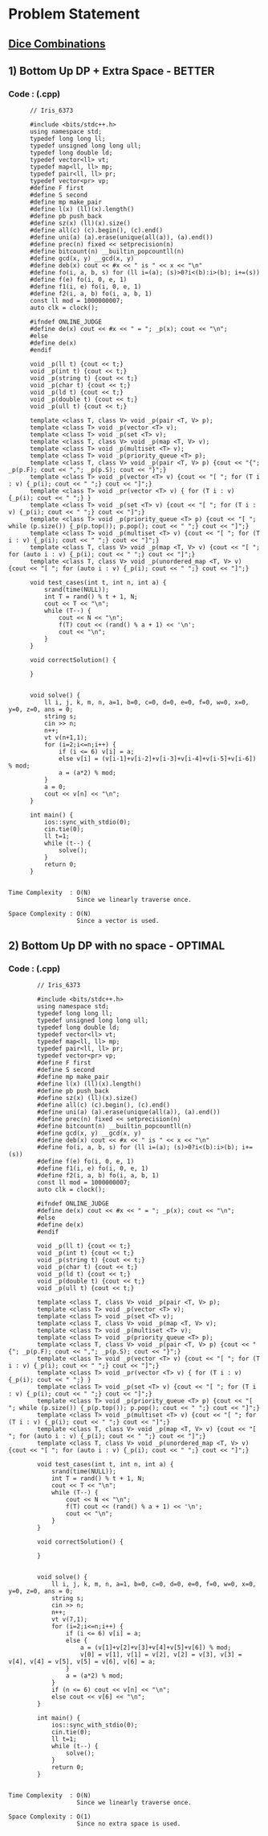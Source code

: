 # Problem Statement

## [Dice Combinations](https://cses.fi/problemset/task/1633)


## 1) Bottom Up DP + Extra Space - BETTER

     
  
        
   ### Code : (.cpp)  
      
          // Iris_6373
 
          #include <bits/stdc++.h>
          using namespace std;
          typedef long long ll;
          typedef unsigned long long ull;
          typedef long double ld;
          typedef vector<ll> vt;
          typedef map<ll, ll> mp;
          typedef pair<ll, ll> pr;
          typedef vector<pr> vp;
          #define F first
          #define S second
          #define mp make_pair
          #define l(x) (ll)(x).length()
          #define pb push_back
          #define sz(x) (ll)(x).size()
          #define all(c) (c).begin(), (c).end()
          #define uni(a) (a).erase(unique(all(a)), (a).end())
          #define prec(n) fixed << setprecision(n)
          #define bitcount(n) __builtin_popcountll(n)
          #define gcd(x, y) __gcd(x, y)
          #define deb(x) cout << #x << " is " << x << "\n"
          #define fo(i, a, b, s) for (ll i=(a); (s)>0?i<(b):i>(b); i+=(s))
          #define f(e) fo(i, 0, e, 1)
          #define f1(i, e) fo(i, 0, e, 1)
          #define f2(i, a, b) fo(i, a, b, 1)
          const ll mod = 1000000007;
          auto clk = clock();

          #ifndef ONLINE_JUDGE
          #define de(x) cout << #x << " = "; _p(x); cout << "\n";
          #else
          #define de(x)
          #endif

          void _p(ll t) {cout << t;}
          void _p(int t) {cout << t;}
          void _p(string t) {cout << t;}
          void _p(char t) {cout << t;}
          void _p(ld t) {cout << t;}
          void _p(double t) {cout << t;}
          void _p(ull t) {cout << t;}

          template <class T, class V> void _p(pair <T, V> p);
          template <class T> void _p(vector <T> v);
          template <class T> void _p(set <T> v);
          template <class T, class V> void _p(map <T, V> v);
          template <class T> void _p(multiset <T> v);
          template <class T> void _p(priority_queue <T> p);
          template <class T, class V> void _p(pair <T, V> p) {cout << "{"; _p(p.F); cout << ","; _p(p.S); cout << "}";}
          template <class T> void _p(vector <T> v) {cout << "[ "; for (T i : v) {_p(i); cout << " ";} cout << "]";}
          template <class T> void _pr(vector <T> v) { for (T i : v) {_p(i); cout << " ";} }
          template <class T> void _p(set <T> v) {cout << "[ "; for (T i : v) {_p(i); cout << " ";} cout << "]";}
          template <class T> void _p(priority_queue <T> p) {cout << "[ "; while (p.size()) {_p(p.top()); p.pop(); cout << " ";} cout << "]";}
          template <class T> void _p(multiset <T> v) {cout << "[ "; for (T i : v) {_p(i); cout << " ";} cout << "]";}
          template <class T, class V> void _p(map <T, V> v) {cout << "[ "; for (auto i : v) {_p(i); cout << " ";} cout << "]";}
          template <class T, class V> void _p(unordered_map <T, V> v) {cout << "[ "; for (auto i : v) {_p(i); cout << " ";} cout << "]";}

          void test_cases(int t, int n, int a) {
              srand(time(NULL));
              int T = rand() % t + 1, N;
              cout << T << "\n";
              while (T--) {
                  cout << N << "\n";
                  f(T) cout << (rand() % a + 1) << '\n';
                  cout << "\n";
              }
          }

          void correctSolution() {

          }


          void solve() {  
              ll i, j, k, m, n, a=1, b=0, c=0, d=0, e=0, f=0, w=0, x=0, y=0, z=0, ans = 0;
              string s;
              cin >> n;
              n++;
              vt v(n+1,1);
              for (i=2;i<=n;i++) {
                  if (i <= 6) v[i] = a;
                  else v[i] = (v[i-1]+v[i-2]+v[i-3]+v[i-4]+v[i-5]+v[i-6]) % mod;
                  a = (a*2) % mod;
              }
              a = 0;
              cout << v[n] << "\n";
          }

          int main() {
              ios::sync_with_stdio(0);
              cin.tie(0);
              ll t=1;
              while (t--) {
                  solve();
              }
              return 0;
          }   


    Time Complexity  : O(N)
                       Since we linearly traverse once.
      
    Space Complexity : O(N)
                       Since a vector is used.
      

      
## 2) Bottom Up DP with no space - OPTIMAL

     
  
        
   ### Code : (.cpp)  
      
            // Iris_6373

            #include <bits/stdc++.h>
            using namespace std;
            typedef long long ll;
            typedef unsigned long long ull;
            typedef long double ld;
            typedef vector<ll> vt;
            typedef map<ll, ll> mp;
            typedef pair<ll, ll> pr;
            typedef vector<pr> vp;
            #define F first
            #define S second
            #define mp make_pair
            #define l(x) (ll)(x).length()
            #define pb push_back
            #define sz(x) (ll)(x).size()
            #define all(c) (c).begin(), (c).end()
            #define uni(a) (a).erase(unique(all(a)), (a).end())
            #define prec(n) fixed << setprecision(n)
            #define bitcount(n) __builtin_popcountll(n)
            #define gcd(x, y) __gcd(x, y)
            #define deb(x) cout << #x << " is " << x << "\n"
            #define fo(i, a, b, s) for (ll i=(a); (s)>0?i<(b):i>(b); i+=(s))
            #define f(e) fo(i, 0, e, 1)
            #define f1(i, e) fo(i, 0, e, 1)
            #define f2(i, a, b) fo(i, a, b, 1)
            const ll mod = 1000000007;
            auto clk = clock();

            #ifndef ONLINE_JUDGE
            #define de(x) cout << #x << " = "; _p(x); cout << "\n";
            #else
            #define de(x)
            #endif

            void _p(ll t) {cout << t;}
            void _p(int t) {cout << t;}
            void _p(string t) {cout << t;}
            void _p(char t) {cout << t;}
            void _p(ld t) {cout << t;}
            void _p(double t) {cout << t;}
            void _p(ull t) {cout << t;}

            template <class T, class V> void _p(pair <T, V> p);
            template <class T> void _p(vector <T> v);
            template <class T> void _p(set <T> v);
            template <class T, class V> void _p(map <T, V> v);
            template <class T> void _p(multiset <T> v);
            template <class T> void _p(priority_queue <T> p);
            template <class T, class V> void _p(pair <T, V> p) {cout << "{"; _p(p.F); cout << ","; _p(p.S); cout << "}";}
            template <class T> void _p(vector <T> v) {cout << "[ "; for (T i : v) {_p(i); cout << " ";} cout << "]";}
            template <class T> void _pr(vector <T> v) { for (T i : v) {_p(i); cout << " ";} }
            template <class T> void _p(set <T> v) {cout << "[ "; for (T i : v) {_p(i); cout << " ";} cout << "]";}
            template <class T> void _p(priority_queue <T> p) {cout << "[ "; while (p.size()) {_p(p.top()); p.pop(); cout << " ";} cout << "]";}
            template <class T> void _p(multiset <T> v) {cout << "[ "; for (T i : v) {_p(i); cout << " ";} cout << "]";}
            template <class T, class V> void _p(map <T, V> v) {cout << "[ "; for (auto i : v) {_p(i); cout << " ";} cout << "]";}
            template <class T, class V> void _p(unordered_map <T, V> v) {cout << "[ "; for (auto i : v) {_p(i); cout << " ";} cout << "]";}

            void test_cases(int t, int n, int a) {
                srand(time(NULL));
                int T = rand() % t + 1, N;
                cout << T << "\n";
                while (T--) {
                    cout << N << "\n";
                    f(T) cout << (rand() % a + 1) << '\n';
                    cout << "\n";
                }
            }

            void correctSolution() {

            }


            void solve() {  
                ll i, j, k, m, n, a=1, b=0, c=0, d=0, e=0, f=0, w=0, x=0, y=0, z=0, ans = 0;
                string s;
                cin >> n;
                n++;
                vt v(7,1);
                for (i=2;i<=n;i++) {
                    if (i <= 6) v[i] = a;
                    else {
                        a = (v[1]+v[2]+v[3]+v[4]+v[5]+v[6]) % mod;
                        v[0] = v[1], v[1] = v[2], v[2] = v[3], v[3] = v[4], v[4] = v[5], v[5] = v[6], v[6] = a;
                    }   
                    a = (a*2) % mod;
                }
                if (n <= 6) cout << v[n] << "\n";
                else cout << v[6] << "\n";
            }

            int main() {
                ios::sync_with_stdio(0);
                cin.tie(0);
                ll t=1;
                while (t--) {
                    solve();
                }
                return 0;
            }       
      

    Time Complexity  : O(N)
                       Since we linearly traverse once.
      
    Space Complexity : O(1)
                       Since no extra space is used.      
